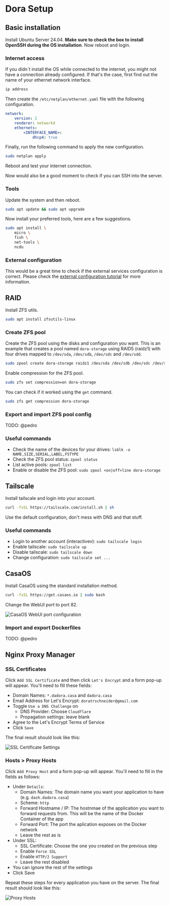 # Dora Setup

## Basic installation

Install Ubuntu Server 24.04. **Make sure to check the box to install OpenSSH during the OS installation**. Now reboot and login.

### Internet access

If you didn´t install the OS while connected to the internet, you might not have a connection already configured. If that's the case, first find out the name of your ethernet network interface.

```bash
ip address
```

Then create the `/etc/netplan/ethernet.yaml` file with the following configuration.

```yaml
network:
    version: 2
    renderer: networkd
    ethernets:
        <INTERFACE_NAME>:
            dhcp4: true
```

Finally, run the following command to apply the new configuration.

```bash
sudo netplan apply
```

Reboot and test your internet connection.

Now would also be a good moment to check if you can SSH into the server.

### Tools

Update the system and then reboot.

```bash
sudo apt update && sudo apt upgrade
```

Now install your preferred tools, here are a few suggestions.

```bash
sudo apt install \
    micro \
    fish \
    net-tools \
    ncdu
```

### External configuration

This would be a great time to check if the external services configuration is correct. Please check the [external configuration tutorial](./external-config.md) for more information.

## RAID

Install ZFS utils.

```bash
sudo apt install zfsutils-linux
```

### Create ZFS pool

Create the ZFS pool using the disks and configuration you want. This is an example that creates a pool named `dora-storage`  using RAID5 (raidz1) with four drives mapped to `/dev/sda`, `/dev/sdb`, `/dev/sdc` and `/dev/sdd`.

```bash
sudo zpool create dora-storage raidz1 /dev/sda /dev/sdb /dev/sdc /dev/sdd
```

Enable compression for the ZFS pool.

```bash
sudo zfs set compression=on dora-storage
```

You can check if it worked using the `get` command.

```bash
sudo zfs get compression dora-storage
```

### Export and import ZFS pool config

TODO: @pedro

### Useful commands

- Check the name of the devices for your drives: `lsblk -o NAME,SIZE,SERIAL,LABEL,FSTYPE`
- Check the ZFS pool status: `zpool status`
- List active pools: `zpool list`
- Enable or disable the ZFS pool: `sudo zpool <on|off>line dora-storage`

## Tailscale

Install tailscale and login into your account.

```bash
curl -fsSL https://tailscale.com/install.sh | sh
```

Use the default configuration, don't mess with DNS and that stuff.

### Useful commands

- Login to another account (interactivev): `sudo tailscale login`
- Enable tailscale: `sudo tailscale up`
- Disable tailscale: `sudo tailscale down`
- Change configuration: `sudo tailscale set ...`

## CasaOS

Install CasaOS using the standard installation method.

```bash
curl -fsSL https://get.casaos.io | sudo bash
```

Change the WebUI port to port 82.

![CasaOS WebUI port configuration](./assets/casaos_port.png)

### Import and export Dockerfiles

TODO: @pedro

## Nginx Proxy Manager

### SSL Certificates

Click `Add SSL Certificate` and then click `Let's Encrypt` and a form pop-up will appear. You'll need to fill these fields:

- Domain Names: `*.dadora.casa` and `dadora.casa`
- Email Address for Let's Encrypt: `doratrschneider@gmail.com`
- Toggle `Use a DNS Challenge` on
  - DNS Provider: Choose `Cloudflare`
  - Propagation settings: leave blank
- Agree to the Let's Encrypt Terms of Service
- Click `Save`

The final result should look like this:

![SSL Certificate Settings](./assets/ssl_certificates.png)

### Hosts > Proxy Hosts

Click `Add Proxy Host` and a form pop-up will appear. You'll need to fill in the fields as follows:

- Under `Details`:
  - Domain Names: The domain name you want your application to have (e.g. `dash.dadora.casa`)
  - Scheme: `http`
  - Forward Hostname / IP: The hostnmae of the application you want to forward requests from. This will be the name of the Docker Container of the app
  - Forward Port: The port the aplication exposes on the Docker network
  - Leave the rest as is
- Under SSL:
  - SSL Certificate: Choose the one you created on the previous step
  - Enable `Force SSL`
  - Enable `HTTP/2 Support`
  - Leave the rest disabled
- You can ignore the rest of the settings
- Click Save

Repeat these steps for every application you have on the server. The final result should look like this:

![Proxy Hosts](./assets/proxy_hosts.png)
